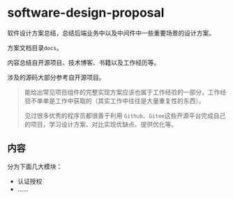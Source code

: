# software-design-proposal
软件设计方案总结，总结后端业务中以及中间件中一些重要场景的设计方案。

方案文档目录`docs`。

内容总结自开源项目、技术博客、书籍以及工作经历等。

涉及的源码大部分参考自开源项目。

> 能给出常见项目组件的完整实现方案应该也属于工作经验的一部分，工作经验不单单是工作中获取的（其实工作中往往是大量重复性的东西）。
>
> 见过很多优秀的程序员都很善于利用 `Github`、`Gitee`这些开源平台完成自己的项目，学习设计方案、对比实现优缺点、提供优化等。



## 内容

分为下面几大模块：

+ 认证授权
+ ......

